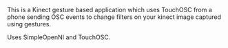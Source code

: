 This is a Kinect gesture based application which uses TouchOSC from a phone sending OSC events to change filters on your kinect image captured using gestures. 

Uses SimpleOpenNI and TouchOSC.